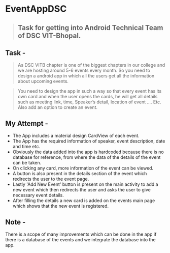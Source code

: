 # EventAppDSC

>## Task for getting into Android Technical Team of DSC VIT-Bhopal. 

## Task - 
> As DSC VITB chapter is one of the biggest chapters in our college and we are hosting around 5-6 events every month. So you need to design a android app in which all the users get all the information about upcoming events. 

>You need to design the app in such a way so that every event has its own card and when the user opens the cards, he will get all details such as meeting link, time, Speaker’s detail, location of event …. Etc. 
Also add an option to create an event. 

## My Attempt - 
 
- The App includes a material design CardView of each event.
- The App has the required information of speaker, event description, date and time etc.
- Obviously the data added into the app is hardcoded because there is no database for reference, from where the data of the details of the event can be taken. 
- On clicking any card, more information of the event can be viewed. 
- A button is also present in the details section of the event which redirects the user to the event page. 
- Lastly 'Add New Event' button is present on the main activity to add a new event which then redirects the user and asks the user to give necessary event details. 
- After filling the details a new card is added on the events main page which shows that the new event is registered. 

## Note - 

There is a scope of many improvements which can be done in the app if there is a database of the events and we integrate the database into the app. 
